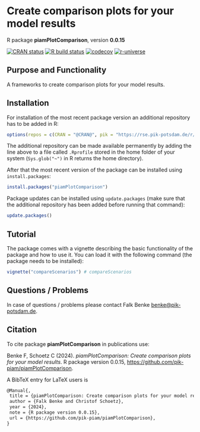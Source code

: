 # Create comparison plots for your model results

R package **piamPlotComparison**, version **0.0.15**

[![CRAN status](https://www.r-pkg.org/badges/version/piamPlotComparison)](https://cran.r-project.org/package=piamPlotComparison)  [![R build status](https://github.com/pik-piam/piamPlotComparison/workflows/check/badge.svg)](https://github.com/pik-piam/piamPlotComparison/actions) [![codecov](https://codecov.io/gh/pik-piam/piamPlotComparison/branch/master/graph/badge.svg)](https://app.codecov.io/gh/pik-piam/piamPlotComparison) [![r-universe](https://pik-piam.r-universe.dev/badges/piamPlotComparison)](https://pik-piam.r-universe.dev/builds)

## Purpose and Functionality

A frameworks to create comparison plots for your model results.


## Installation

For installation of the most recent package version an additional repository has to be added in R:

```r
options(repos = c(CRAN = "@CRAN@", pik = "https://rse.pik-potsdam.de/r/packages"))
```
The additional repository can be made available permanently by adding the line above to a file called `.Rprofile` stored in the home folder of your system (`Sys.glob("~")` in R returns the home directory).

After that the most recent version of the package can be installed using `install.packages`:

```r 
install.packages("piamPlotComparison")
```

Package updates can be installed using `update.packages` (make sure that the additional repository has been added before running that command):

```r 
update.packages()
```

## Tutorial

The package comes with a vignette describing the basic functionality of the package and how to use it. You can load it with the following command (the package needs to be installed):

```r
vignette("compareScenarios") # compareScenarios
```

## Questions / Problems

In case of questions / problems please contact Falk Benke <benke@pik-potsdam.de>.

## Citation

To cite package **piamPlotComparison** in publications use:

Benke F, Schoetz C (2024). _piamPlotComparison: Create comparison plots for your model results_. R package version 0.0.15, <https://github.com/pik-piam/piamPlotComparison>.

A BibTeX entry for LaTeX users is

 ```latex
@Manual{,
  title = {piamPlotComparison: Create comparison plots for your model results},
  author = {Falk Benke and Christof Schoetz},
  year = {2024},
  note = {R package version 0.0.15},
  url = {https://github.com/pik-piam/piamPlotComparison},
}
```
